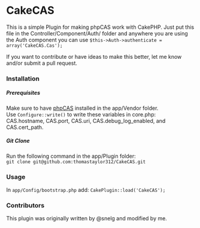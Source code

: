 CakeCAS
=======

This is a simple Plugin for making phpCAS work with CakePHP. Just put this file in the Controller/Component/Auth/ folder and anywhere you are using the Auth component you can use ```$this->Auth->authenticate = array('CakeCAS.Cas');```

If you want to contribute or have ideas to make this better, let me know and/or submit a pull request.

### Installation

##### Prerequisites
Make sure to have [phpCAS](https://wiki.jasig.org/display/CASC/phpCAS) installed in the app/Vendor folder.  
Use ```Configure::write()``` to write these variables in core.php: CAS.hostname, CAS.port, CAS.uri, CAS.debug\_log\_enabled, and CAS.cert_path.

##### Git Clone
Run the following command in the app/Plugin folder:  
`git clone git@github.com:thomastaylor312/CakeCAS.git`

### Usage

In `app/Config/bootstrap.php` add: `CakePlugin::load('CakeCAS');`

### Contributors
This plugin was originally written by @snelg and modified by me.
